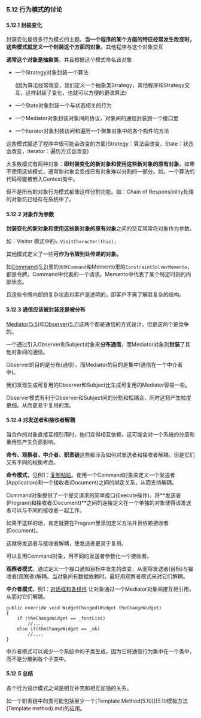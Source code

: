 ### 5.12 行为模式的讨论

#### 5.12.1 封装变化

封装变化是很多行为模式的主题。**当一个程序的某个方面的特征经常发生改变时，这些模式就定义一个封装这个方面的对象**。其他程序与这个对象交互

**通常这个对象是抽象类**，并且根据这个模式命名该对象

* 一个Strategy对象封装一个算法

  (因为算法经常改变，我们定义一个抽象类Strategy，其他程序和Strategy交互，这样封装了变化，也就可以方便的更改算法)

* 一个State对象封装一个与状态相关的行为

* 一个Mediator对象封装对象间的协议，对象间的通信封装到一个接口里

* 一个Iterator对象封装访问和遍历一个聚集对象中的各个构件的方法

这些模式描述了程序中很可能会改变的方面(Strategy：算法会改变，State：状态会改变，Iterator：遍历方式会改变)

大多数模式有两种对象：**即封装变化的新对象和使用这些新对象的原有对象**，如果不使用这些模式，通常新对象会变成已有对象难以分割的一部分。如。一个算法的代码可能被嵌入Context类中。

但不是所有的对象行为模式都像这样分割功能。如：Chain of Responsibility处理的对象坑已经存在系统中了。



#### 5.12.2 对象作为参数

**封装变化的新对象和使用这些新对象的原有对象**之间的交互常常将对象作为参数。

如：Visitor 模式中的`v.VisitCharacter(this);`

其他模式定义了一些**可作为令牌到处传递的对象。**

如[Command(5.2)]()里的`具体Command`和Memento里的`ConstraintSolverMemento`，都是令牌。Command中代表的一个请求。Memento中代表了某个特定时刻的内部状态。

且这些令牌内部的复杂状态对客户是透明的。即客户不需了解其复杂的结构。



#### 5.12.3 通信应该被封装还是被分布

[Mediator(5.5)](5.5中介者(Mediator).md)和[Observer(5.7)](5.7观察者(Observer).md)这两个都是通信的方式设计。但是这两个是竞争的。

一个通过引入Observer和Subject对象来**分布通信**，而Mediator对象则**封装**了其他对象间的通信。

Observer的目的是分布(通信)，而Mediator的目的是集中(通信在一个中介者中)。



我们发现生成可复用的Observer和Subject比生成可复用的Mediator容易一些。

Observer模式有利于Observer和Subject间的分割和松耦合，同时这将产生粒度更细，从而更易于复用的类。



#### 5.12.4 对发送者和接收者解耦

当合作的对象直接互相引用时，他们变得相互依赖，这可能会对一个系统的分层和重用性产生负面影响。

**命令、观察者、中介者、职责链**这些都涉及如何对发送者和接收者解耦。但是它们又有不同的权衡考虑。

**命令模式**，见例1：[复制粘贴](code/5.2命令/复制粘贴)。使用一个Command对象来定义一个发送者(Application)和一个接收者(Document)之间的绑定关系，从而支持解耦。

Command对象提供了一个提交请求的简单接口(Execute操作)。将**发送者(Program)和接收者(Document)**之间的连接定义在一个单独的对象使得该发送者可以与不同的接收者一起工作。

如果不这样的话，肯定就要在Program里添加定义方法并且依赖接收者(Document)。

这就将发送者与接收者解耦，使发送者更易于复用。

可以复用Command对象，用不同的发送者参数化一个接收者。

**观察者模式**，通过定义一个接口通知目标中发生的改变，从而将发送者(目标)与接收者(观察者)解耦。当对象间有数据依赖时，最好用观察者模式来对它们解耦。

**中介者模式**，例1：[对话框和各组件](code/5.5中介者/对话框和各组件) 让对象通过一个Mediator对象间接互相引用，从而对它们解耦。

    public override void WidgetChanged(Widget theChangeWidget)
    {
        if (theChangeWidget == _fontList)
        	//....
        else if(theChangeWidget == _ok)
        	//....
    }
中介者模式可以减少一个系统中的子类生成，因为它将通信行为集中在一个类中，而不是分散到各个子类中。



#### 5.12.5 总结

各个行为设计模式之间是相互补充和相互加强的关系。

如一个职责链中的类可能包括至少一个[Template Method(5.10)](5.10模板方法(Template method).md)的应用。













